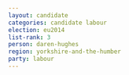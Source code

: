```yaml
---
layout: candidate
categories: candidate labour
election: eu2014
list-rank: 3
person: daren-hughes
region: yorkshire-and-the-humber
party: labour
---
```

